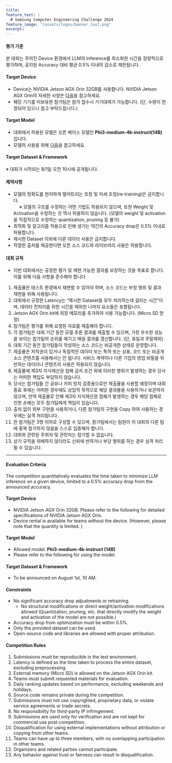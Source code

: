 ```yaml
---
title:
feature_text: |
  # Samsung Computer Engineering Challenge 2024
feature_image: "/assets/logos/banner_last.png"
excerpt:
---
```


#### 평가 기준
본 대회는 주어진 Device 환경에서 LLM의 Inference를 최소화한 시간을 정량적으로 평가하며, 공지된 Accuracy 대비 평균 0.5% 이내의 감소로 제한됩니다.
   
       
#### Target Device
* Device는 NVIDIA Jetson AGX Orin 32GB를 사용합니다.  NVIDIA Jetson AGX Orin의 자세한 사양은 <a target="_blank" href="https://www.nvidia.com/en-us/autonomous-machines/embedded-systems/jetson-orin/"> 다음</a>을 참고하세요.  
* 해당 기기를 미보유한 참가팀은 참가 접수시 기기대여가 가능합니다. (단, 수량이 한정되어 있으니 참고 부탁드립니다.)
   
#### Target Model
* 대회에서 허용된 모델은 오픈 베이스 모델인 **Phi3-medium-4k-instruct(14B)** 입니다.  
* 모델의 사용을 위해 <a target="_blank" href="https://ai.azure.com/explore/models/Phi-3-medium-4k-instruct/version/1/registry/azureml"> 다음</a>을 참고하세요.  


#### Target Dataset & Framework
※ 대회가 시작되는 8/1일 오전 10시에 공개됩니다. 



#### 제약사항 

* 모델의 정확도를 현저하게 떨어트리는 조정 및 미세 조정(re-training)은 금지합니다.  
  ※ 모델의 구조를 수정하는 어떤 기법도 허용되지 않으며, 또한 Weight 및 Activation을 수정하는 것 역시 허용하지 않습니다.
     (모델의 weight 및 activation을 직접적으로 수정하는 quantization, pruning 등 불가) 
*  최적화 및 알고리즘 적용으로 인해 생기는 약간의 Accuracy drop은 0.5% 이내로 허용합니다.  
*  제시한 Dataset 이외에 다른 데이터 사용은 금지합니다.  
*  적절한 출처를 제공한다면 오픈 소스 코드와 라이브러리 사용은 허용합니다.  
 
   
#### 대회 규칙

* 이번 대회에서는 공정한 평가 및 재현 가능한 결과를 보장하는 것을 목표로 합니다. 이를 위해 다음 사항을 준수해야 합니다  
 1. 제출물은 테스트 환경에서 재현할 수 있어야 하며, 소스 코드는 부정 행위 및 결과 재현을 위해 사용됩니다.
 2. 대회에서 규정한 Latency는 “제시한 Dataset을 모두 처리하는데 걸리는 시간”이며, 데이터 전처리를 위한 시간을 제외한 나머지 요소들은 포함됩니다.
 3. Jetson AGX Orin kit에 외장 메모리를 추가하여 사용 가능합니다. (Micro SD 한정)  
 4. 참가팀은 평가를 위해 요청된 자료를 제출해야 합니다.    
 5. 각 참가팀은 대회 기간 동안 모델 추론 결과를 제출할 수 있으며, 가장 우수한 성능을 보이는 참가팀의 순위를 매기고 매일 결과를 갱신합니다. (단, 휴일과 주말제외)    
 6. 대회 기간 동안 참가팀들이 작성하는 소스 코드는 비공개한 상태로 운영합니다.
 7. 제출물은 저작권이 있거나 독점적인 데이터 또는 특허 또는 상표, 코드 또는 비공개 소스 콘텐츠를 사용해서는 안 됩니다. 서비스 계약이나 다른 기업의 영업 비밀을 위반하는 데이터나 콘텐츠의 사용은 허용되지 않습니다.    
 8. 제출물에 제3자 지식재산권 침해 금지 조건 외에 이러한 행위가 발생하는 경우 당사는 어떠한 책임도 부담하지 않습니다.    
 9. 당사는 참가팀들 간 공유나 카피 방지 검증용으로만 제출물을 사용할 예정이며 대회 종료 후에는 어떠한 경우에도 상업적 목적으로 해당 결과물을 사용하거나 보관하지 않으며, 만약 제출물로 인해 제3자 지식재산권 침해가 발생하는 경우 해당 침해로 인한 손해는 모두 참가팀에게 책임이 있습니다.    
 10. 출처 없이 외부 구현을 사용하거나, 다른 참가팀의 구현을 Copy 하여 사용하는 경우에는 실격 처리됩니다.   
 11. 한 참가팀은 3명 이하로 구성할 수 있으며, 참가팀에서는 팀원이 이 대회의 다른 팀에 중복 참가하지 않음을 스스로 입증해야 합니다.    
 12. 대회와 관련된 주최자 및 관련자는 참가할 수 없습니다.  
 13. 상기 규칙을 위배하지 않더라도 신뢰에 반하거나 부당 행위를 하는 경우 실격 처리될 수 있습니다.  

<hr />

#### Evaluation Criteria
The competition quantitatively evaluates the time taken to minimize LLM inference on a given device, limited to a 0.5% accuracy drop from the announced accuracy.

#### Target Device
 * NVIDIA Jetson AGX Orin 32GB. Please refer to the following for detailed specifications of NVIDIA Jetson AGX Orin.  
 * Device rental is available for teams without the device.  (However, please note that the quantity is limited. )

#### Target Model
 * Allowed model: **Phi3-medium-4k-instruct (14B)**
 * Please refer to the following for using the model.

#### Target Dataset & Framework
 * To be announced on August 1st, 10 AM.

#### Constraints
 * No significant accuracy drop adjustments or retraining.
   * No structural modifications or direct weight/activation modifications allowed (Quantization, pruning, etc. that directly modify the weight and activation of the model are not possible.)
 * Accuracy drop from optimization must be within 0.5%.
 * Only the provided dataset can be used.
 * Open-source code and libraries are allowed with proper attribution.

#### Competition Rules
 1. Submissions must be reproducible in the test environment.  
 2. Latency is defined as the time taken to process the entire dataset, excluding preprocessing.  
 3. External memory (Micro SD) is allowed on the Jetson AGX Orin kit.  
 4. Teams must submit requested materials for evaluation.  
 5. Daily ranking updates based on performance, excluding weekends and holidays.  
 6. Source code remains private during the competition.  
 7. Submissions must not use copyrighted, proprietary data, or violate service agreements or trade secrets.  
 8. No responsibility for third-party IP infringement.  
 9. Submissions are used only for verification and are not kept for commercial use post-competition.  
 10. Disqualification for using external implementations without attribution or copying from other teams.  
 11. Teams can have up to three members, with no overlapping participation in other teams.  
 12. Organizers and related parties cannot participate.  
 13. Any behavior against trust or fairness can result in disqualification.  
